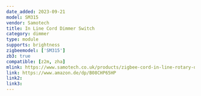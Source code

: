 ```yaml
---
date_added: 2023-09-21
model: SM315
vendor: Samotech
title: In Line Cord Dimmer Switch
category: dimmer
type: module
supports: brightness
zigbeemodel: ['SM315']
zb3: true
compatible: [z2m, zha]
mlink: https://www.samotech.co.uk/products/zigbee-cord-in-line-rotary-dimmer/
link: https://www.amazon.de/dp/B08CHP65HP
link2: 
link3: 
---
```

